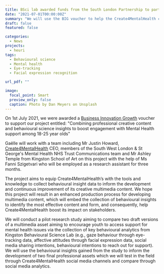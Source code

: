 ```yaml
---
title: BSci lab awarded funds from the South London Partnership to partner with Create4mentalhealth!
date: "2021-07-01T00:00:00Z"
summary: "We will use the BIG voucher to help the Create4MentalHealth charity grow and apply behavioural science to better understand what works best to engage youth with mental health issues to seek support using social media."
draft: false
featured: false

categories:
  - News
projects:
  - heuri
tags:
  - Behavioural science
  - Mental health
  - Eye-tracking
  - Facial expression recognition

url_pdf: ""

image:
  focal_point: Smart
  preview_only: false
  caption: Photo by Dan Meyers on Unsplash
---
```

On 1st July 2021, we were awarded a [Business Innovation Growth](https://big-knowledge.co.uk/) voucher to support our project entitled: "Combining professional creative content and behavioural science insights to boost engagement with Mental Health support among 18-25 year olds"

Gaëlle will work with a team including Mr Justin Howard, [Create4MentalHealth](https://create4mentalhealth.com/) CEO, members of the South West London & St George's Mental Health NHS Trust Communications team and Mr Ashley Temple from Kingston School of Art on this project with the help of Ms Fanni Szigetvari who will be employed as a research assistant for three months.

The project aims to equip Create4MentalHealth’s with the tools and knowledge to collect behavioural insight data to inform the development and continuous improvement of its creative multimedia content. We hope this project will result in an enhanced production process for developing multimedia content, which will embed the collection of behavioural insights to identify the most effective content and form, and consequently, help Create4MentalHealth boost its impact on stakeholders. 

We will conduct a pilot research study aiming to compare two draft versions of a multimedia asset aiming to encourage youth to access support for mental health issues via the collection of key behavioural analytics from Kingston Behavioural Science Lab (e.g., gaze behaviour through eye-tracking data, affective attitudes through facial expression data, social media sharing intentions, behavioural intentions to reach out for support). We will use the behavioural insights gained from the study to inform the development of two final professional assets which we will test in the field through Create4MentalHealth social media channels and compare through social media analytics.
